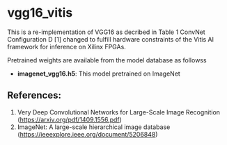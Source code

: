 # vgg16_vitis

This is a re-implementation of VGG16 as decribed in Table 1 ConvNet Configuration D [1] changed to fulfill
hardware constraints of the Vitis AI framework for inference on Xilinx FPGAs.

Pretrained weights are available from the model database as followss

- **imagenet_vgg16.h5**: This model pretrained on ImageNet

## References:
1. Very Deep Convolutional Networks for Large-Scale Image Recognition (https://arxiv.org/pdf/1409.1556.pdf)
2. ImageNet: A large-scale hierarchical image database (https://ieeexplore.ieee.org/document/5206848)